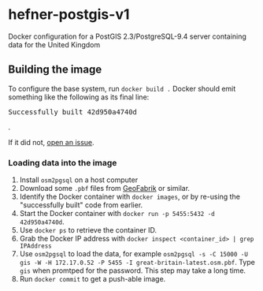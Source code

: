 # hefner-postgis-v1
Docker configuration for a PostGIS 2.3/PostgreSQL-9.4 server containing data for the United Kingdom

## Building the image

To configure the base system, run `docker build .` Docker should emit something like the following as its final line:
<pre>Successfully built 42d950a4740d</pre>.

If it did not, [open an issue](https://github.com/Sentimentron/hefner-postgis-v1/issues).

### Loading data into the image
1. Install `osm2pgsql` on a host computer
2. Download some `.pbf` files from [GeoFabrik](http://www.geofabrik.de/data/download.html) or similar.
3. Identify the Docker container with `docker images`, or by re-using the "successfully built" code from earlier.
3. Start the Docker container with `docker run -p 5455:5432 -d 42d950a4740d`.
4. Use `docker ps` to retrieve the container ID.
4. Grab the Docker IP address with `docker inspect <container_id> | grep IPAddress` 
4. Use `osm2pgsql` to load the data, for example `osm2pgsql -s -C 15000 -U gis -W -H 172.17.0.52 -P 5455 -I great-britain-latest.osm.pbf`. Type `gis` when promtped for the password. This step may take a long time.
5. Run `docker commit` to get a push-able image.

